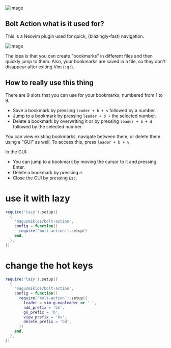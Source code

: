 ![image](https://github.com/user-attachments/assets/c1ac890d-67e8-4fb6-8dc3-1495ea4be82a)

## Bolt Action what is it used for?
This is a Neovim plugin used for quick, (blazingly-fast) navigation.

![image](https://github.com/user-attachments/assets/4be8bfe8-03e9-4407-aff5-f63db68e0263)

The idea is that you can create "bookmarks" in different files and then quickly jump to them.
Also, your bookmarks are saved in a file, so they don't disappear after exiting Vim (`:q!`).

## How to really use this thing
There are 9 slots that you can use for your bookmarks, numbered from 1 to 9.

- Save a bookmark by pressing `leader + b + s` followed by a number.
- Jump to a bookmark by pressing `leader + b +` the selected number.
- Delete a bookmark by overwriting it or by pressing `leader + b + d` followed by the selected number.

You can view existing bookmarks, navigate between them, or delete them using a "GUI" as well. To access this, press `leader + b + v`.

In the GUI:
- You can jump to a bookmark by moving the cursor to it and pressing Enter.
- Delete a bookmark by pressing `d`.
- Close the GUI by pressing `Esc`.

# use it with lazy

```lua
require('lazy').setup({
  {
    'magusmiklos/bolt-action',
    config = function()
      require('bolt-action').setup()
    end,
  },
})
```
# change the hot keys

```lua
require('lazy').setup({
  {
    'magusmiklos/bolt-action',
    config = function()
      require('bolt-action').setup({
        leader = vim.g.mapleader or ' ',
        add_prefix = 'bs',
        go_prefix = 'b',
        view_prefix = 'bv',
        delete_prefix = 'bd',
      })
    end,
  },
})
```
